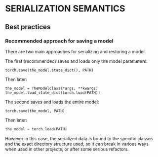 
# SERIALIZATION SEMANTICS

## Best practices



### Recommended approach for saving a model

There are two main approaches for serializing and restoring a model.

The first (recommended) saves and loads only the model parameters:

```
torch.save(the_model.state_dict(), PATH)
```

Then later:

```
the_model = TheModelClass(*args, **kwargs)
the_model.load_state_dict(torch.load(PATH))
```

The second saves and loads the entire model:

```
torch.save(the_model, PATH)
```

Then later:

```py
the_model = torch.load(PATH)
```

However in this case, the serialized data is bound to the specific classes and the exact directory structure used, so it can break in various ways when used in other projects, or after some serious refactors.
